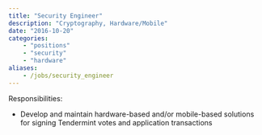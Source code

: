 ```yaml
---
title: "Security Engineer"
description: "Cryptography, Hardware/Mobile"
date: "2016-10-20"
categories: 
    - "positions"
    - "security"
    - "hardware"
aliases:
    - /jobs/security_engineer
---
```


Responsibilities:

- Develop and maintain hardware-based and/or mobile-based solutions for signing Tendermint votes and application transactions
